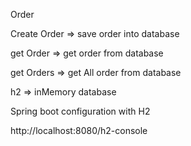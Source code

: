 Order

Create Order => save order into database

get Order => get order from database

get Orders => get All order from database



h2 => inMemory database

Spring boot configuration with H2


http://localhost:8080/h2-console